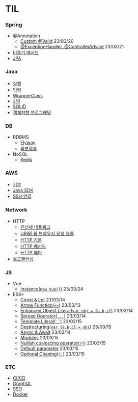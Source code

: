 # TIL

### Spring
- @Annotation
  - [Custom @Valid](https://github.com/KEJ94/TIL/blob/main/Spring/Valid.md) 23/03/20
  - [@ExceptionHandler, @ControllerAdvice](https://github.com/KEJ94/TIL/blob/main/Spring/ControllerAdvice.md) 23/03/21
- [비동기 메서드](https://github.com/KEJ94/TIL/blob/main/Spring/비동기_메서드.md)
- [JPA](https://github.com/KEJ94/TIL/blob/main/Spring/JPA.md)

### Java
- [실행](https://github.com/KEJ94/TIL/blob/main/Java/실행.md)
- [입력](https://github.com/KEJ94/TIL/blob/main/Java/입력.md)
- [WrapperClass](https://github.com/KEJ94/TIL/blob/main/Java/WrapperClass.md)
- [JNI](https://github.com/KEJ94/TIL/blob/main/Java/JNI.md)
- [SOLID](https://github.com/KEJ94/TIL/blob/main/Java/SOLID.md)
- [객체지향 프로그래밍](https://github.com/KEJ94/TIL/blob/main/Java/객체지향_프로그래밍.md)

### DB
- RDBMS
  - [Flyway](https://github.com/KEJ94/TIL/blob/main/DB/Flyway.md)
  - [외부접속](https://github.com/KEJ94/TIL/blob/main/DB/외부접속.md)
- NoSQL
  - [Redis](https://github.com/KEJ94/TIL/blob/main/DB/Redis.md)

### AWS
- [기본](https://github.com/KEJ94/TIL/blob/main/AWS/기본.md)
- [Java SDK](https://github.com/KEJ94/TIL/blob/main/AWS/Java_SDK.md)
- [SSH 연결](https://github.com/KEJ94/TIL/blob/main/AWS/SSH_연결.md)

### Network
- HTTP
  - [인터넷 네트워크](https://github.com/KEJ94/TIL/blob/main/Network/인터넷_네트워크.md)
  - [URI와 웹 브라우저 요청 흐름](https://github.com/KEJ94/TIL/blob/main/Network/URI와_웹_브라우저_요청_흐름.md)
  - [HTTP 기본](https://github.com/KEJ94/TIL/blob/main/Network/HTTP_기본.md)
  - [HTTP 메서드](https://github.com/KEJ94/TIL/blob/main/Network/HTTP_메서드.md)
  - [HTTP 헤더](https://github.com/KEJ94/TIL/blob/main/Network/HTTP_헤더.md)
- [로드밸런싱](https://github.com/KEJ94/TIL/blob/main/Network/로드밸런싱.md)

 ### JS
- Vue
  - [Instance(```new Vue()```)](https://github.com/KEJ94/TIL/blob/main/JS/Vue/Instance.md) 23/03/24    
- ES6+
  - [Const & Let](https://github.com/KEJ94/TIL/blob/main/JS/ES6/constlet.md) 23/03/14 
  - [Arrow Function(```=>```)](https://github.com/KEJ94/TIL/blob/main/JS/ES6/arrowfunction.md) 23/03/13 
  - [Enhanced Object Literal(```var obj = {a,b,c}```)](https://github.com/KEJ94/TIL/blob/main/JS/ES6/enhanced_object_literal.md) 23/03/14  
  - [Spread Operator(```...```)](https://github.com/KEJ94/TIL/blob/main/JS/ES6/spread_operator.md) 23/03/14  
  - [Template Literal(``` `` ```)](https://github.com/KEJ94/TIL/blob/main/JS/ES6/template_literal.md) 23/03/15  
  - [Destructuring(```var {a,b,c} = obj```)](https://github.com/KEJ94/TIL/blob/main/JS/ES6/destructuring.md) 23/03/15  
  - [Async & Await](https://github.com/KEJ94/TIL/blob/main/JS/ES6/asyncawait.md) 23/03/14 
  - [Modules](https://github.com/KEJ94/TIL/blob/main/JS/ES6/modules.md) 23/03/15 
  - [Nullish coalescing operator(```??```)](https://github.com/KEJ94/TIL/blob/main/JS/ES6/nullish_coalescing_operator.md) 23/03/15 
  - [Default parameter](https://github.com/KEJ94/TIL/blob/main/JS/ES6/default_parameter.md) 23/03/15 
  - [Optional Chaning(```?.```)](https://github.com/KEJ94/TIL/blob/main/JS/ES6/optional_chaning.md) 23/03/15 

### ETC
 - [CI/CD](https://github.com/KEJ94/TIL/blob/main/ETC/CI_CD.md)
 - [GraphQL](https://github.com/KEJ94/TIL/blob/main/ETC/GraphQL.md)
 - [SSO](https://github.com/KEJ94/TIL/blob/main/ETC/SSO.md)
 - [Docker](https://github.com/KEJ94/TIL/blob/main/ETC/Docker.md)
 

